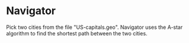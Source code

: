 # Navigator

Pick two cities from the file "US-capitals.geo". Navigator uses the A-star algorithm to find the shortest path between the two cities.

